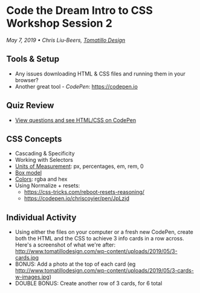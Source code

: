 # Code the Dream Intro to CSS Workshop Session 2
_May 7, 2019 • Chris Liu-Beers, [Tomatillo Design](http://www.tomatillodesign.com/)_

## Tools & Setup
- Any issues downloading HTML & CSS files and running them in your browser?
- Another great tool - _CodePen_: https://codepen.io

## Quiz Review
- [View questions and see HTML/CSS on CodePen](https://codepen.io/tomatillodesign/pen/eaNRdZ)

## CSS Concepts
- Cascading & Specificity
- Working with Selectors
- [Units of Measurement](https://developer.mozilla.org/en-US/docs/Learn/CSS/Introduction_to_CSS/Values_and_units): px, percentages, em, rem, 0
- [Box model](https://developer.mozilla.org/en-US/docs/Web/CSS/CSS_Box_Model/Introduction_to_the_CSS_box_model)
- [Colors](https://css-tricks.com/nerds-guide-color-web/): rgba and hex
- Using Normalize + resets:
   - https://css-tricks.com/reboot-resets-reasoning/
   - https://codepen.io/chriscoyier/pen/JpLzjd

## Individual Activity
- Using either the files on your computer or a fresh new CodePen, create both the HTML and the CSS to achieve 3 info cards in a row across. Here's a screenshot of what we're after: http://www.tomatillodesign.com/wp-content/uploads/2019/05/3-cards.jpg
- BONUS: Add a photo at the top of each card (eg http://www.tomatillodesign.com/wp-content/uploads/2019/05/3-cards-w-images.jpg)
- DOUBLE BONUS: Create another row of 3 cards, for 6 total
